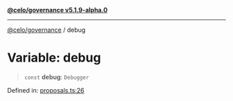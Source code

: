 [**@celo/governance v5.1.9-alpha.0**](../README.md)

***

[@celo/governance](../README.md) / debug

# Variable: debug

> `const` **debug**: `Debugger`

Defined in: [proposals.ts:26](https://github.com/celo-org/developer-tooling/blob/master/packages/sdk/governance/src/proposals.ts#L26)
